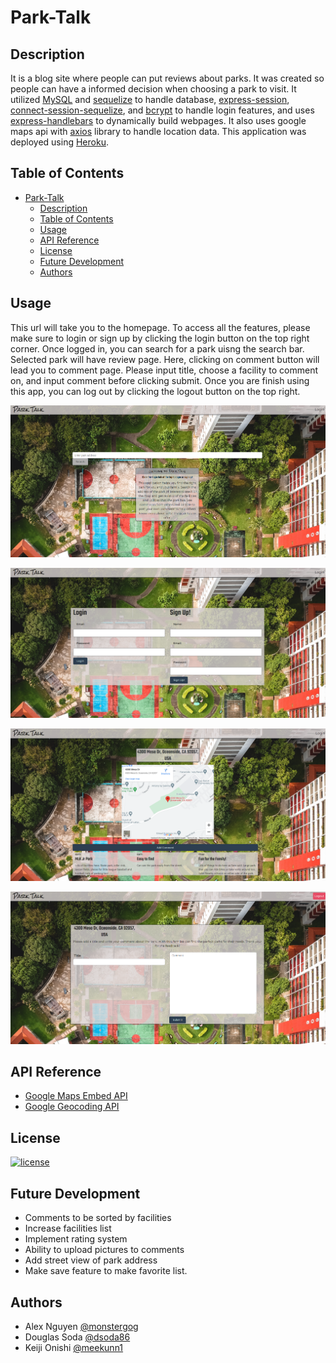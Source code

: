 # Park-Talk

## Description

It is a blog site where people can put reviews about parks. It was created so people can have a informed decision when choosing a park to visit. It utilized [MySQL](https://www.mysql.com/) and [sequelize](https://www.npmjs.com/package/sequelize) to handle database, [express-session](https://www.npmjs.com/package/express-session), [connect-session-sequelize](https://www.npmjs.com/package/connect-session-sequelize), and [bcrypt](https://www.npmjs.com/package/bcrypt) to handle login features, and uses [express-handlebars](https://www.npmjs.com/package/express-handlebars) to dynamically build webpages. It also uses google maps api with [axios](https://www.npmjs.com/package/axios) library to handle location data. This application was deployed using [Heroku](https://www.heroku.com/platform).

## Table of Contents

- [Park-Talk](#park-talk)
  - [Description](#description)
  - [Table of Contents](#table-of-contents)
  - [Usage](#usage)
  - [API Reference](#api-reference)
  - [License](#license)
  - [Future Development](#future-development)
  - [Authors](#authors)

## Usage

This url will take you to the homepage. To access all the features, please make sure to login or sign up by clicking the login button on the top right corner. Once logged in, you can search for a park uisng the search bar. Selected park will have review page. Here, clicking on comment button will lead you to comment page. Please input title, choose a facility to comment on, and input comment before clicking submit. Once you are finish using this app, you can log out by clicking the logout button on the top right.


![home-page](./public/images/home-page-PT.png)

![login-signup-page](./public/images/login-page-PT.png)

![review-page](./public/images/review-page-PT.png)

![comment-page](./public/images/comment-page-logged-in-PT.png)

## API Reference

- [Google Maps Embed API](https://console.cloud.google.com/apis/library/maps-embed-backend.googleapis.com?project=circular-hybrid-392804)
- [Google Geocoding API](https://console.cloud.google.com/apis/library/geocoding-backend.googleapis.com?project=circular-hybrid-392804)
## License
  
[![license](https://img.shields.io/badge/License-MIT-green)](https://choosealicense.com/licenses/mit/)

## Future Development

- Comments to be sorted by facilities
- Increase facilities list
- Implement rating system
- Ability to upload pictures to comments
- Add street view of park address
- Make save feature to make favorite list.

## Authors

- Alex Nguyen [@monstergog](https://github.com/monstergog)
- Douglas Soda [@dsoda86](https://github.com/dsoda86)
- Keiji Onishi [@meekunn1](https://github.com/meekunn1)
